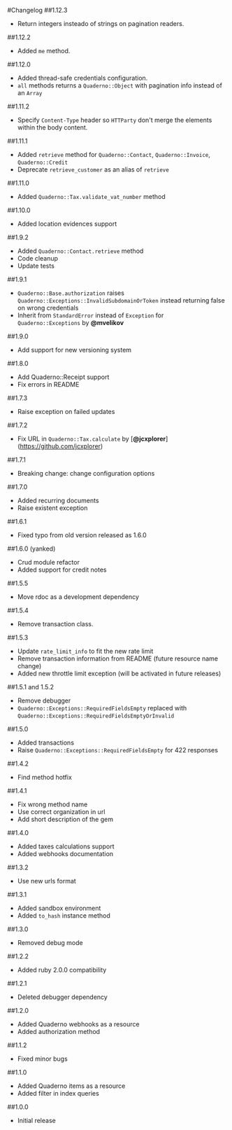 #Changelog
##1.12.3
* Return integers insteado of strings on pagination readers.

##1.12.2
* Added `me` method.

##1.12.0
* Added thread-safe credentials configuration.
* `all` methods returns a `Quaderno::Object` with pagination info instead of an `Array`

##1.11.2
* Specify `Content-Type` header so `HTTParty` don't merge the elements within the body content.

##1.11.1
* Added `retrieve` method for `Quaderno::Contact`, `Quaderno::Invoice`, `Quaderno::Credit`
* Deprecate `retrieve_customer` as an alias of `retrieve`

##1.11.0
* Added `Quaderno::Tax.validate_vat_number` method

##1.10.0
 * Added location evidences support

##1.9.2
 * Added `Quaderno::Contact.retrieve` method
 * Code cleanup
 * Update tests

##1.9.1
 * `Quaderno::Base.authorization` raises `Quaderno::Exceptions::InvalidSubdomainOrToken` instead returning false on wrong credentials
 * Inherit from `StandardError` instead of `Exception` for `Quaderno::Exceptions` by **@mvelikov**

##1.9.0
 * Add support for new versioning system

##1.8.0
 * Add Quaderno::Receipt support
 * Fix errors in README

##1.7.3
 * Raise exception on failed updates

##1.7.2
 * Fix URL in `Quaderno::Tax.calculate` by [**@jcxplorer**] (https://github.com/jcxplorer)

##1.7.1
 * Breaking change: change configuration options

##1.7.0
 * Added recurring documents
 * Raise existent exception

##1.6.1
 * Fixed typo from old version released as 1.6.0

##1.6.0 (yanked)
 * Crud module refactor
 * Added support for credit notes

##1.5.5
 * Move rdoc as a development dependency

##1.5.4
* Remove transaction class.

##1.5.3
* Update `rate_limit_info` to fit the new rate limit
* Remove transaction information from README (future resource name change)
* Added new throttle limit exception (will be activated in future releases)

##1.5.1 and 1.5.2
* Remove debugger
* `Quaderno::Exceptions::RequiredFieldsEmpty` replaced with `Quaderno::Exceptions::RequiredFieldsEmptyOrInvalid`

##1.5.0
* Added transactions
* Raise `Quaderno::Exceptions::RequiredFieldsEmpty` for 422 responses

##1.4.2
* Find method hotfix

##1.4.1
* Fix wrong method name
* Use correct organization in url
* Add short description of the gem

##1.4.0
* Added taxes calculations support
* Added webhooks documentation

##1.3.2

* Use new urls format

##1.3.1

* Added sandbox environment
* Added `to_hash` instance method

##1.3.0

* Removed debug mode

##1.2.2

* Added ruby 2.0.0 compatibility

##1.2.1

* Deleted debugger dependency

##1.2.0

* Added Quaderno webhooks as a resource
* Added authorization method

##1.1.2

* Fixed minor bugs

##1.1.0

* Added Quaderno items as a resource
* Added filter in index queries

##1.0.0

* Initial release
